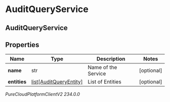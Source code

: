 # AuditQueryService

## AuditQueryService

## Properties

|Name | Type | Description | Notes|
|------------ | ------------- | ------------- | -------------|
| **name** | str | Name of the Service | [optional] |
| **entities** | [list[AuditQueryEntity]](AuditQueryEntity) | List of Entities | [optional] |



_PureCloudPlatformClientV2 234.0.0_
